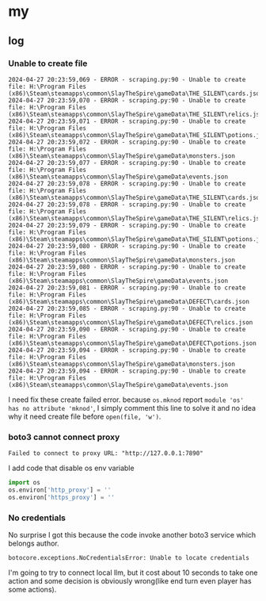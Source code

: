 
# my

## log

### Unable to create file

```log
2024-04-27 20:23:59,069 - ERROR - scraping.py:90 - Unable to create file: H:\Program Files (x86)\Steam\steamapps\common\SlayTheSpire\gameData\THE_SILENT\cards.json
2024-04-27 20:23:59,070 - ERROR - scraping.py:90 - Unable to create file: H:\Program Files (x86)\Steam\steamapps\common\SlayTheSpire\gameData\THE_SILENT\relics.json
2024-04-27 20:23:59,071 - ERROR - scraping.py:90 - Unable to create file: H:\Program Files (x86)\Steam\steamapps\common\SlayTheSpire\gameData\THE_SILENT\potions.json
2024-04-27 20:23:59,072 - ERROR - scraping.py:90 - Unable to create file: H:\Program Files (x86)\Steam\steamapps\common\SlayTheSpire\gameData\monsters.json
2024-04-27 20:23:59,077 - ERROR - scraping.py:90 - Unable to create file: H:\Program Files (x86)\Steam\steamapps\common\SlayTheSpire\gameData\events.json
2024-04-27 20:23:59,078 - ERROR - scraping.py:90 - Unable to create file: H:\Program Files (x86)\Steam\steamapps\common\SlayTheSpire\gameData\THE_SILENT\cards.json
2024-04-27 20:23:59,078 - ERROR - scraping.py:90 - Unable to create file: H:\Program Files (x86)\Steam\steamapps\common\SlayTheSpire\gameData\THE_SILENT\relics.json
2024-04-27 20:23:59,079 - ERROR - scraping.py:90 - Unable to create file: H:\Program Files (x86)\Steam\steamapps\common\SlayTheSpire\gameData\THE_SILENT\potions.json
2024-04-27 20:23:59,080 - ERROR - scraping.py:90 - Unable to create file: H:\Program Files (x86)\Steam\steamapps\common\SlayTheSpire\gameData\monsters.json
2024-04-27 20:23:59,080 - ERROR - scraping.py:90 - Unable to create file: H:\Program Files (x86)\Steam\steamapps\common\SlayTheSpire\gameData\events.json
2024-04-27 20:23:59,081 - ERROR - scraping.py:90 - Unable to create file: H:\Program Files (x86)\Steam\steamapps\common\SlayTheSpire\gameData\DEFECT\cards.json
2024-04-27 20:23:59,085 - ERROR - scraping.py:90 - Unable to create file: H:\Program Files (x86)\Steam\steamapps\common\SlayTheSpire\gameData\DEFECT\relics.json
2024-04-27 20:23:59,090 - ERROR - scraping.py:90 - Unable to create file: H:\Program Files (x86)\Steam\steamapps\common\SlayTheSpire\gameData\DEFECT\potions.json
2024-04-27 20:23:59,094 - ERROR - scraping.py:90 - Unable to create file: H:\Program Files (x86)\Steam\steamapps\common\SlayTheSpire\gameData\monsters.json
2024-04-27 20:23:59,094 - ERROR - scraping.py:90 - Unable to create file: H:\Program Files (x86)\Steam\steamapps\common\SlayTheSpire\gameData\events.json
```

I need fix these create failed error. because `os.mknod` report `module 'os' has no attribute 'mknod'`,
I simply comment this line to solve it and no idea why it need create file before `open(file, 'w')`.

### boto3 cannot connect proxy

```log
Failed to connect to proxy URL: "http://127.0.0.1:7890"
```

I add code that disable os env variable

```py
import os
os.environ['http_proxy'] = ''
os.environ['https_proxy'] = ''
```

### No credentials

No surprise I got this because the code invoke another boto3 service which belongs author.

```log
botocore.exceptions.NoCredentialsError: Unable to locate credentials
```

I'm going to try to connect local llm, but it cost about 10 seconds to take one action and some
decision is obviously wrong(like end turn even player has some actions).

